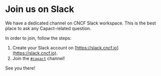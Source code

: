 # Join us on Slack

We have a dedicated channel on CNCF Slack workspace. This is the best place to ask any Capact-related question.

In order to join, follow the steps:

1. Create your Slack account on [https://slack.cncf.io](https://slack.cncf.io).
1. Join the [`#capact`](https://cloud-native.slack.com/archives/C023YTAHKLG) channel!

See you there!